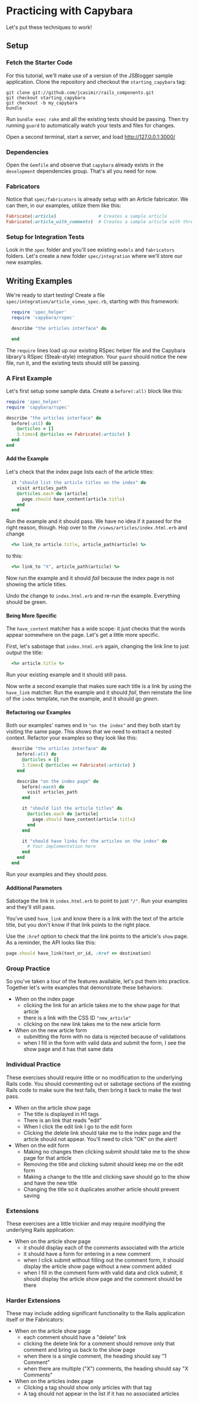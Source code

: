 # Practicing with Capybara

Let's put these techniques to work!

## Setup

### Fetch the Starter Code

For this tutorial, we'll make use of a version of the JSBlogger sample application. Clone the repository and checkout the `starting_capybara` tag:

```console
git clone git://github.com/jcasimir/rails_components.git
git checkout starting_capybara
git checkout -b my_capybara
bundle
```

Run `bundle exec rake` and all the existing tests should be passing. Then try running `guard` to automatically watch your tests and files for changes.

Open a second terminal, start a server, and load http://127.0.0.1:3000/

### Dependencies

Open the `Gemfile` and observe that `capybara` already exists in the `development` dependencies group. That's all you need for now.

### Fabricators

Notice that `spec/fabricators` is already setup with an Article fabricator. We can then, in our examples, utilize them like this:

```ruby
Fabricate(:article)                # Creates a sample article
Fabricate(:article_with_comments)  # Creates a sample article with three attached comments
```

### Setup for Integration Tests

Look in the `spec` folder and you'll see existing `models` and `fabricators` folders.  Let's create a new folder `spec/integration` where we'll store our new examples.  

## Writing Examples

We're ready to start testing! Create a file `spec/integration/article_views_spec.rb`, starting with this framework:

```ruby
  require 'spec_helper'
  require 'capybara/rspec'

  describe "the articles interface" do

  end
```

The `require` lines load up our existing RSpec helper file and the Capybara library's RSpec (Steak-style) integration. Your `guard` should notice the new file, run it, and the existing tests should still be passing.

### A First Example

Let's first setup some sample data.  Create a `before(:all)` block like this:

```ruby
require 'spec_helper'
require 'capybara/rspec'

describe "the articles interface" do
  before(:all) do
    @articles = []
    3.times{ @articles << Fabricate(:article) }
  end
end
```

#### Add the Example

Let's check that the index page lists each of the article titles:

```ruby
  it "should list the article titles on the index" do
    visit articles_path
    @articles.each do |article|
      page.should have_content(article.title)
    end
  end
```

Run the example and it should pass. We have no idea if it passed for the right reason, though. Hop over to the `/views/articles/index.html.erb` and change

```ruby
  <%= link_to article.title, article_path(article) %>
```

to this:

```ruby
  <%= link_to "X", article_path(article) %>
```

Now run the example and it should *fail* because the index page is not showing the article titles.

Undo the change to `index.html.erb` and re-run the example. Everything should be green.

#### Being More Specific

The `have_content` matcher has a wide scope: it just checks that the words appear somewhere on the page.  Let's get a little more specific.

First, let's sabotage that `index.html.erb` again, changing the link line to just output the title:

```ruby
  <%= article.title %>
```

Run your existing example and it should still pass.  

Now write a second example that makes sure each title is a link by using the `have_link` matcher. Run the example and it should *fail*, then reinstate the line of the `index` template, run the example, and it should go *green*.

#### Refactoring our Examples

Both our examples' names end in `"on the index"` and they both start by visiting the same page. This shows that we need to extract a nested context. Refactor your examples so they look like this:

```ruby
  describe "the articles interface" do
    before(:all) do
      @articles = []
      3.times{ @articles << Fabricate(:article) }
    end

    describe "on the index page" do
      before(:each) do
        visit articles_path
      end

      it "should list the article titles" do
        @articles.each do |article|
          page.should have_content(article.title)
        end
      end

      it "should have links for the articles on the index" do
        # Your implementation here
      end    
    end
  end
```

Run your examples and they should *pass*.

#### Additional Parameters

Sabotage the link in `index.html.erb` to point to just `"/"`. Run your examples and they'll still pass.

You've used `have_link` and know there is a link with the text of the article title, but you don't know if that link points to the right place.

Use the `:href` option to check that the link points to the article's `show` page. As a reminder, the API looks like this:

```ruby
page.should have_link(text_or_id, :href => destination)
```

### Group Practice

So you've taken a tour of the features available, let's put them into practice. Together let's write examples that demonstrate these behaviors:

* When on the index page
  * clicking the link for an article takes me to the show page for that article
  * there is a link with the CSS ID `"new_article"`
  * clicking on the new link takes me to the new article form
* When on the new article form
  * submitting the form with no data is rejected because of validations
  * when I fill in the form with valid data and submit the form, I see the show page and it has that same data

### Individual Practice

These exercises should require little or no modification to the underlying Rails code. You should commenting out or sabotage sections of the existing Rails code to make sure the test fails, then bring it back to make the test pass.

* When on the article show page
  * The title is displayed in H1 tags
  * There is an link that reads "edit"
  * When I click the edit link I go to the edit form
  * Clicking the delete link should take me to the index page and the article should not appear. You'll need to click "OK" on the alert!
* When on the edit form
  * Making no changes then clicking submit should take me to the show page for that article
  * Removing the title and clicking submit should keep me on the edit form
  * Making a change to the title and clicking save should go to the show and have the new title
  * Changing the title so it duplicates another article should prevent saving

### Extensions

These exercises are a little trickier and may require modifying the underlying Rails application:

* When on the article show page
  * it should display each of the comments associated with the article
  * it should have a form for entering in a new comment
  * when I click submit without filling out the comment form, it should display the article show page without a new comment added
  * when I fill in the comment form with valid data and click submit, it should display the article show page and the comment should be there

### Harder Extensions

These may include adding significant functionality to the Rails application itself or the Fabricators:

* When on the article show page
  * each comment should have a "delete" link
  * clicking the delete link for a comment should remove only that comment and bring us back to the show page
  * when there is a single comment, the heading should say "1 Comment"
  * when there are multiple ("X") comments, the heading should say "X Comments"
* When on the articles index page
  * Clicking a tag should show only articles with that tag
  * A tag should not appear in the list if it has no associated articles